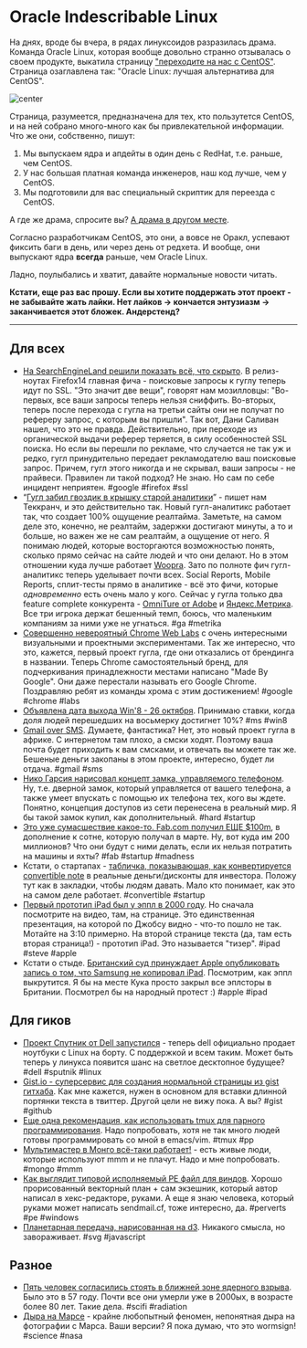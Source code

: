 # Oracle Indescribable Linux

На днях, вроде бы вчера, в рядах линуксоидов разразилась драма. Команда Oracle Linux, которая вообще довольно странно отзывалась о своем продукте, выкатила страницу ["переходите на нас с CentOS"](http://linux.oracle.com/switch/centos/). Страница озаглавлена так: "Oracle Linux: лучшая альтернатива для CentOS".

![center](http://gigaom2.files.wordpress.com/2010/12/4199675334_66c3e3d61d_z-1.png)

Страница, разумеется, предназначена для тех, кто пользутется CentOS, и на ней собрано много-много как бы привлекательной информации. Что же они, собственно, пишут:

1. Мы выпускаем ядра и апдейты в один день с RedHat, т.е. раньше, чем CentOS.
2. У нас большая платная команда инженеров, наш код лучше, чем у CentOS.
3. Мы подготовили для вас специальный скриптик для переезда с CentOS.

А где же драма, спросите вы? [А драма в другом месте](http://www.bashton.com/blog/2012/oracle-spreading-fud-about-centos/).

Согласно разработчикам CentOS, это они, а вовсе не Оракл, успевают фиксить баги в день, или через день от редхета. И вообще, они выпускают ядра **всегда** раньше, чем Oracle Linux.

Ладно, поулыбались и хватит, давайте нормальные новости читать.

**Кстати, еще раз вас прошу. Если вы хотите поддержать этот проект - не забывайте жать лайки. Нет лайков -> кончается энтузиазм -> заканчивается этот бложек. Андерстенд?**


-----

## Для всех
* [На SearchEngineLand решили показать всё, что скрыто](http://searchengineland.com/firefox-14-now-encrypts-google-searches-but-search-terms-still-will-leak-out-127831). В релиз-ноутах Firefox14 главная фича - поисковые запросы к гуглу теперь идут по SSL. "Это значит две вещи", говорят нам мозилловцы: "Во-первых, все ваши запросы теперь нельзя сниффить. Во-вторых, теперь после перехода с гугла на третьи сайты они не получат по рефереру запрос, с которым вы пришли". Так вот, Дани Саливан нашел, что это не правда. Действительно, при переходе из органической выдачи реферер теряется, в силу особенностей SSL поиска. Но если вы перешли по рекламе, что случается не так уж и редко, гугл принудительно передает рекламодателю ваш поисковые запрос. Причем, гугл этого никогда и не скрывал, ваши запросы - не прайвеси. Правилен ли такой подход? Не знаю. Но сам по себе инцидент неприятен. #google #firefox #ssl
* “[Гугл забил гвоздик в крышку старой аналитики](http://techcrunch.com/2012/07/17/google-puts-nail-in-the-coffin-for-static-analytics-real-time-now-the-only-option/)” - пишет нам Теккранч, и это действительно так. Новый гугл-аналитикс работает так, что создает 100% ощущение реалтайма. Заметьте, на самом деле это, конечно, не реалтайм, задержки достигают минуты, а то и больше, но важен же не сам реалтайм, а ощущение от него. Я понимаю людей, которые восторгаются возможностью понять, сколько прямо сейчас на сайте людей и что они делают. Но в этом отношении куда лучше работает [Woopra](http://woopra.com). Зато по полноте фич гугл-аналитикс теперь уделывает почти всех. Social Reports, Mobile Reports, сплит-тесты прямо в аналитике - всё это фичи, которые *одновременно* есть очень мало у кого. Сейчас у гугла только два feature complete конкурента - [OmniTure от Adobe](http://www.omniture.com/) и [Яндекс.Метрика](http://metrika.yandex.ru). Все три игрока держат бешенный темп, боюсь, что маленьким компаниям за ними уже не угнаться. #ga #metrika
* [Совершенно невероятный Chrome Web Labs](http://www.chromeweblab.com/) с очень интересными визуальными и проектными экспериментами. Так же интересно, что это, кажется, первый проект гугла, где они отказались от брендинга в названии. Теперь Chrome самостоятельный бренд, для подчеркивания принадлежности местами написано "Made By Google". Они даже перестали называть его Google Chrome. Поздравляю ребят из команды хрома с этим достижением! #google #chrome #labs
* [Объявлена дата выхода Win'8 - 26 октября](http://www.redmondtimes.com/2012/07/18/windows-8-launch-date-announced-october-26th.aspx). Принимаю ставки, когда доля людей перешедших на восьмерку достигнет 10%? #ms #win8
* [Gmail over SMS](http://google-africa.blogspot.co.uk/2012/07/send-and-receive-gmail-on-your-phone-as.html). Думаете, фантастика? Нет, это новый проект гугла в африке. С интернетом там плохо, а смски ходят. Поэтому ваша почта будет приходить к вам смсками, и отвечать вы можете так же. Бешеные деньги закопаны в этом проекте, интересно, будет ли отдача. #gmail #sms
* [Нико Гарсия нарисовал концепт замка, управляемого телефоном](http://www.nico.im/post/27498101987/reinventing-the-key). Ну, т.е. дверной замок, который управляется от вашего телефона, а также умеет впускать с помощью их телефона тех, кого вы ждете. Понятно, концепция доступов из сети перенесена в реальный мир. Я бы такой замок купил, как дополнительный. #hard #startup
* [Это уже сумасшествие какое-то. Fab.com получил ЕЩЕ $100m](http://online.wsj.com/article/SB10000872396390444097904577535323312754532.html), в дополнение к сотне, которую получал в марте. Ну, вот куда им 200 миллионов? Что они будут с ними делать, если их нельзя потратить на машины и яхты? #fab #startup #madness
* Кстати, о стартапах - [табличка, показывающая, как конвертируется convertible note](http://rajibedi.tumblr.com/post/27034332353/discount-or-cap-a-spreadsheet-that-shows-what-happens) в реальные деньги/дисконты для инвестора. Положу тут как в закладки, чтобы людям давать. Мало кто понимает, как это на самом деле работает. #convertible #startup
* [Первый прототип iPad был у эппл в 2000 году](http://www.networkworld.com/community/blog/earliest-known-photos-apple-ipad-prototype). Но сначала посмотрите на видео, там, на странице. Это единственная презентация, на которой по Джобсу видно - что-то пошло не так. Мотайте на 3:10 примерно. На второй странице текста (да, там есть вторая страница!) - прототип iPad. Это называется "тизер". #ipad #steve #apple
* Кстати о стыде. [Британский суд принуждает Apple опубликовать запись о том, что Samsung не копировал iPad](http://www.bloomberg.com/news/2012-07-18/apple-must-publish-notice-samsung-didn-t-copy-ipad-judge-says.html). Посмотрим, как эппл выкрутится. Я бы на месте Кука просто закрыл все эплсторы в Британии. Посмотрел бы на народный протест :) #apple #ipad

## Для гиков
* [Проект Спутник от Dell запустился](http://techcrunch.com/2012/07/18/dell-gives-linux-laptops-another-chance/) - теперь dell официально продает ноутбуки с Linux на борту. С поддержкой и всем таким. Может быть теперь у линукса появится шанс на светлое десктопное будущее? #dell #sputnik #linux
* [Gist.io - суперсервис для создания нормальной страницы из gist гитхаба](http://gist.io). Как мне кажется, нужен в основном для вставки длинной портянки текста в твиттер. Другой цели не вижу пока. А вы? #gist #github
* [Еще одна рекомендация, как использовать tmux для парного программирования](http://pivotallabs.com/users/joe/blog/articles/2199-how-we-use-tmux-for-remote-pair-programming-). Надо попробовать, хотя не так много людей готовы программировать со мной в emacs/vim. #tmux #pp
* [Мультимастер в Монго всё-таки работает!](http://blog.pythonisito.com/2012/07/multi-master-replication-in-mongodb.html) - есть живые люди, которые используют mmm и не плачут. Надо и мне попробовать. #mongo #mmm
* [Как выглядит типовой исполняемый PE файл для виндов](http://code.google.com/p/corkami/wiki/PE101?show=content). Хорошо прорисованный векторный план + сам экзешник, который автор написал в хекс-редакторе, руками. А еще я знаю человека, который руками может написать sendmail.cf, тоже интересно, да. #perverts #pe #windows
* [Планетарная передача, нарисованная на d3](http://bl.ocks.org/1353700). Никакого смысла, но завораживает. #svg #javascript

## Разное
* [Пять человек согласились стоять в ближней зоне ядерного взрыва](http://www.npr.org/blogs/krulwich/2012/07/16/156851175/five-men-agree-to-stand-directly-under-an-exploding-nuclear-bomb?ps=cprs). Было это в 57 году. Почти все они умерли уже в 2000ых, в возрасте более 80 лет. Такие дела. #scifi #radiation
* [Дыра на Марсе](http://apod.nasa.gov/apod/ap120718.html) - крайне любопытный феномен, непонятная дыра на фотографии с Марса. Ваши версии? Я пока думаю, что это wormsign! #science #nasa